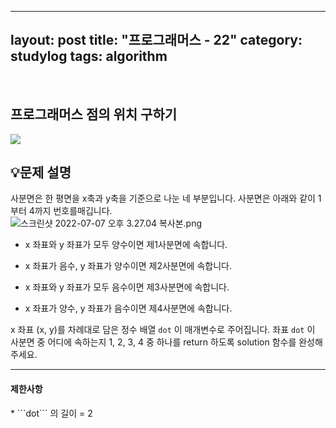 ﻿
---
layout: post
title: "프로그래머스 - 22"
category: studylog
tags: algorithm
---

<br>

## 프로그래머스 점의 위치 구하기


![](https://velog.velcdn.com/images/dlsdud9098/post/e1464da6-734f-4172-a5d3-8df73b71a328/image.png)
## 💡문제 설명
사분면은 한 평면을 x축과 y축을 기준으로 나눈 네 부분입니다. 사분면은 아래와 같이 1부터 4까지 번호를매깁니다.<br/><img alt="스크린샷 2022-07-07 오후 3.27.04 복사본.png" src="https://grepp-programmers.s3.ap-northeast-2.amazonaws.com/files/production/b58d4788-42fa-44fa-af50-481907e65473/%E1%84%89%E1%85%B3%E1%84%8F%E1%85%B3%E1%84%85%E1%85%B5%E1%86%AB%E1%84%89%E1%85%A3%E1%86%BA%202022-07-07%20%E1%84%8B%E1%85%A9%E1%84%92%E1%85%AE%203.27.04%20%E1%84%87%E1%85%A9%E1%86%A8%E1%84%89%E1%85%A1%E1%84%87%E1%85%A9%E1%86%AB.png" title=""/>


* x 좌표와 y 좌표가 모두 양수이면 제1사분면에 속합니다.




* x 좌표가 음수, y 좌표가 양수이면 제2사분면에 속합니다.




* x 좌표와 y 좌표가 모두 음수이면 제3사분면에 속합니다.




* x 좌표가 양수, y 좌표가 음수이면 제4사분면에 속합니다.


x  좌표 (x, y)를 차례대로 담은 정수 배열 ```dot```
이 매개변수로 주어집니다. 좌표 ```dot```
이 사분면 중 어디에 속하는지 1, 2, 3, 4 중 하나를 return 하도록 solution 함수를 완성해주세요.


---


<h4>제한사항</h4>
* ```dot```
의 길이 = 2




